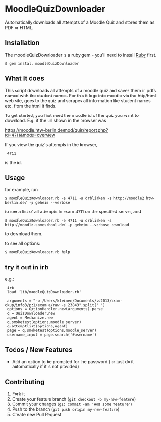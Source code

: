 # MoodleQuizDownloader

Automatically downloads all attempts of a Moodle Quiz and stores them as PDF or HTML.

## Installation

The moodleQuizDownloader is a ruby gem - you'll need to install [Ruby](https://www.ruby-lang.org/) first. 

    $ gem install moodleQuizDownloader

## What it does

This script downloads all attempts of a moodle quiz and saves them in pdfs named with the student names.
For this it logs into moodle via the http/html web site, goes to the quiz and scrapes all information like student names etc. from the html it finds.

To get started, you first need the moodle id of the quiz you want to download. E.g. if the url shown in the browser was

https://moodle.htw-berlin.de/mod/quiz/report.php?id=4711&mode=overview

If you view the quiz's attempts in the browser,

     4711

is the id.

## Usage

for example, run

    $ moodleQuizDownloader.rb -e 4711 -u drblinken -s http://moodle2.htw-berlin.de/ -p geheim --verbose

to see a list of all attempts in exam 4711 on the specified server,
and

    $ moodleQuizDownloader.rb -e 4711 -u drblinken -s http://moodle.someschool.de/ -p geheim --verbose download

to download them.

to see all options:

    $ moodleQuizDownloader.rb help

## try it out in irb

e.g.:

     irb
     load 'lib/moodleQuizDownloader.rb'

     arguments = "-o /Users/kleinen/Documents/ss2013/exam-     ckup/info3/pz1/exam_a/raw -e 23843".split(" ")
     options = OptionHandler.new(arguments).parse
     q = QuizDownloader.new
     agent = Mechanize.new
     q.smoketest(options.moodle_server)
     q.attemptlist(options,agent)
     page = q.smoketest(options.moodle_server)
     username_input = page.search('#username')

## Todos / New Features

* Add an option to be prompted for the password ( or just do it automatically if it is not provided)

## Contributing

1. Fork it
2. Create your feature branch (`git checkout -b my-new-feature`)
3. Commit your changes (`git commit -am 'Add some feature'`)
4. Push to the branch (`git push origin my-new-feature`)
5. Create new Pull Request
